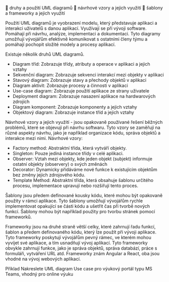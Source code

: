  druhy a použití UML diagramů
 návrhové vzory a jejich využití
 šablony a frameworky a jejich využití

Použití UML diagramů je vyobrazení modelu, který představuje aplikaci a interakci uživatelů s danou aplikací. Využívají se při vývoji software. Pomáhají při návrhu, analýze, implementaci a dokumentaci. Tyto diagramy umožňují vývojářům efektivně komunikovat s ostatními členy týmu a pomáhají pochopit složité modely a procesy aplikací.

Existuje několik druhů UML diagramů.
- Diagram tříd: Zobrazuje třídy, atributy a operace v aplikaci a jejich vztahy
- Sekvenční diagram: Zobrazuje sekvenci interakcí mezi objekty v aplikaci
- Stavový diagram: Zobrazuje stavy a přechody objektů v aplikaci
- Diagram aktivit: Zobrazuje procesy a činnosti v aplikaci
- Use-case diagram: Zobrazuje použití aplikace ze strany uživatele
- Deployment diagram: Zobrazuje nasazení aplikace na hardwarových zdrojích
- Diagram komponent: Zobrazuje komponenty a jejich vztahy
- Objektový diagram: Zobrazuje instance tříd a jejich vztahy

Návrhové vzory a jejich využití - jsou opakovaně používané řešení běžných problémů, které se objevují při návrhu softwaru. Tyto vzory se zaměřují na různé aspekty návrhu, jako je například organizace kódu, správa objektů a interakce mezi nimi.
Návrhové vzory:
- Factory method: Abstraktní třída, která vytváří objekty.
- Singleton: Pouze jediná instance třídy v celé aplikaci.
- Observer: Vztah mezi objekty, kde jeden objekt (subjekt) informuje ostatní objekty (observery) o svých změnách
- Decorator: Dynamicky přidáváme nové funkce k existujícím objektům bez změny jejich zdrojového kódu.
- Template Method: Abstraktní třída, která obsahuje šablonu určitého procesu, implementace upravují nebo rozšiřují tento proces.

Šablony jsou předem definované kousky kódu, které mohou být opakovaně použity v rámci aplikace. Tyto šablony umožňují vývojářům rychle implementovat opakující se části kódu a ušetřit čas při tvorbě nových funkcí. Šablony mohou být například použity pro tvorbu stránek pomocí frameworků.

Frameworky jsou na druhé straně větší celky, které zahrnují řadu funkcí, šablon a předem definovaného kódu, který lze použít při vývoji aplikace. Tyto frameworky poskytují vývojářům pevný rámec, ve kterém mohou vyvíjet své aplikace, a tím usnadňují vývoj aplikací. Tyto frameworky obvykle zahrnují funkce, jako je správa objektů, správa databází, práce s formuláři, vytváření URL atd. Frameworky znám Angular a React, oba jsou vhodné na vývoj webových aplikací.

Příklad
Nakreslete UML diagram Use case pro výukový portál typu MS Teams, vhodný
pro online výuku